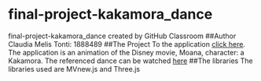 # final-project-kakamora_dance
final-project-kakamora_dance created by GitHub Classroom
##Author
Claudia Melis Tonti: 1888489
##The Project
To the application [click here](http://htmlpreview.github.io/?https://github.com/SapienzaInteractiveGraphicsCourse/final-project-kakamora_dance/blob/gh-pages/Final/kakamora.html).
The application is an animation of the Disney movie, Moana, character: a Kakamora. The referenced dance can be watched [here](https://www.youtube.com/watch?v=Nz5sa1zGFTo)
##The libraries
The libraries used are MVnew.js and Three.js

